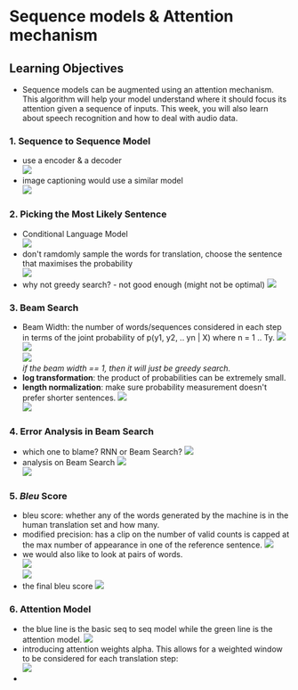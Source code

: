 # Sequence models & Attention mechanism  

## Learning Objectives 
* Sequence models can be augmented using an attention mechanism. This algorithm will help your model understand where it should focus its attention given a sequence of inputs. This week, you will also learn about speech recognition and how to deal with audio data.  

### 1. Sequence to Sequence Model 
* use a encoder & a decoder  
![](./img/wk03_seq2seq.png)  
* image captioning would use a similar model  
![](./img/wk03_image_captioning.png)  

### 2. Picking the Most Likely Sentence 
* Conditional Language Model  
![](./img/wk03_conditional_model.png)  
* don't ramdomly sample the words for translation, choose the sentence that maximises the probability  
![](./img/wk03_most_likely_sentence.png)  
* why not greedy search? - not good enough (might not be optimal)
![](./img/wk03_greedy.png)  

### 3. Beam Search 
* Beam Width: the number of words/sequences considered in each step in terms of the joint probability of p(y1, y2, .. yn | X) where n = 1 .. Ty. 
![](./img/wk03_beam_search.png)  
![](./img/wk03_beam_search2.png)  
![](./img/wk03_beam_search3.png)  
_if the beam width == 1, then it will just be greedy search._  
* __log transformation__: the product of probabilities can be extremely small. 
* __length normalization__: make sure probability measurement doesn't prefer shorter sentences. 
![](./img/wk03_length_norm.png)  
![](./img/wk03_beam_performance.png)  

### 4. Error Analysis in Beam Search 
* which one to blame? RNN or Beam Search? 
![](./img/wk03_RNN_Beam.png)  
* analysis on Beam Search 
![](./img/wk03_analysis.png)  
![](./img/wk03_analysis2.png)  

### 5. _Bleu_ Score 
* bleu score: whether any of the words generated by the machine is in the human translation set and how many. 
* modified precision: has a clip on the number of valid counts is capped at the max number of appearance in one of the reference sentence. 
![](./img/wk03_eval_MT.png) 
* we would also like to look at pairs of words.  
![](./img/wk03_bigrams.png)  
![](./img/wk03_n_grams.png)  
* the final bleu score 
![](./img/wk03_bleu_score.png) 

### 6. Attention Model 
* the blue line is the basic seq to seq model while the green line is the attention model. 
![](./img/wk03_long_seq.png) 
* introducing attention weights alpha. This allows for a weighted window to be considered for each translation step:    
![](./img/wk03_attention_model.png)  
* 